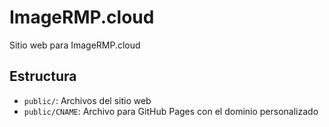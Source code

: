 # ImageRMP.cloud

Sitio web para ImageRMP.cloud

## Estructura

- `public/`: Archivos del sitio web
- `public/CNAME`: Archivo para GitHub Pages con el dominio personalizado